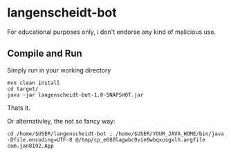 # langenscheidt-bot
For educational purposes only, i don't endorse any kind of malicious use.

## Compile and Run
Simply run in your working directory

``` 
mvn clean install 
cd target/
java -jar langenscheidt-bot-1.0-SNAPSHOT.jar
```
Thats it.

Or alternativley, the not so fancy way: 
```
cd /home/$USER/langenscheidt-bot ; /home/$USER/YOUR_JAVA_HOME/bin/java -Dfile.encoding=UTF-8 @/tmp/cp_e680lagwbc0vie0wbqxusgxlh.argfile com.jan8192.App
```
